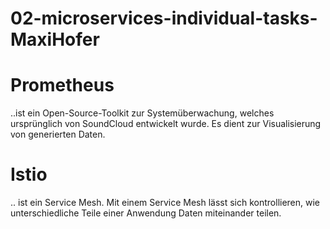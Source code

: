 # 02-microservices-individual-tasks-MaxiHofer

# Prometheus

..ist ein Open-Source-Toolkit zur Systemüberwachung, welches ursprünglich von SoundCloud entwickelt wurde. Es dient zur Visualisierung von generierten Daten.

# Istio

.. ist ein Service Mesh.
Mit einem Service Mesh lässt sich kontrollieren, wie unterschiedliche Teile einer Anwendung Daten miteinander teilen.
